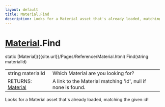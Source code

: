 ```yaml
---
layout: default
title: Material.Find
description: Looks for a Material asset that's already loaded, matching the given id!
---
```

# [Material]({{site.url}}/Pages/Reference/Material.html).Find

<div class='signature' markdown='1'>
static [Material]({{site.url}}/Pages/Reference/Material.html) Find(string materialId)
</div>

|  |  |
|--|--|
|string materialId|Which Material are you looking for?|
|RETURNS: [Material]({{site.url}}/Pages/Reference/Material.html)|A link to the Material matching 'id', null if none is found.|

Looks for a Material asset that's already loaded,
matching the given id!



